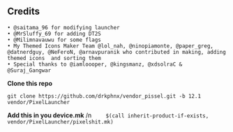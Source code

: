 ## Credits

    • @saitama_96 for modifying launcher
    • @MrSluffy_69 for adding DT2S
    • @Milimnavauwu for some flags
    • My Themed Icons Maker Team @lol_nah, @ninopiamonte, @paper_greg, @datnerdguy, @NeFeroN, @arnavpuranik who contributed in making, adding themed icons  and sorting them
    • Special thanks to @iamloooper, @kingsmanz, @xdsolraC & @Suraj_Gangwar

**Clone this repo**
       
    git clone https://github.com/drkphnx/vendor_pissel.git -b 12.1 vendor/PixelLauncher

**Add this in you device.mk** /n
`   
    $(call inherit-product-if-exists, vendor/PixelLauncher/pixelshit.mk)`
